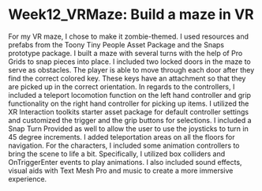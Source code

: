# Week12_VRMaze: Build a maze in VR

For my VR maze, I chose to make it zombie-themed. I used resources and prefabs from the Toony Tiny People Asset Package and the Snaps prototype package. I built a maze with several turns with the help of Pro Grids to snap pieces into place. I included two locked doors in the maze to serve as obstacles. The player is able to move through each door after they find the correct colored key.  These keys have an attachment so that they are picked up in the correct orientation. In regards to the controllers, I included a teleport locomotion function on the left hand controller and grip functionality on the right hand controller for picking up items. I utilized the XR Interaction toolkits starter asset package for default controller settings and customized the trigger and the grip buttons for selections. I included a Snap Turn Provided as well to allow the user to use the joysticks to turn in 45 degree increments. I added teleportation areas on all the floors for navigation. For the characters, I included some animation controllers to bring the scene to life a bit. Specifically, I utilized box colliders and OnTriggerEnter events to play animations. I also included sound effects, visual aids with Text Mesh Pro and music to create a more immersive experience.
